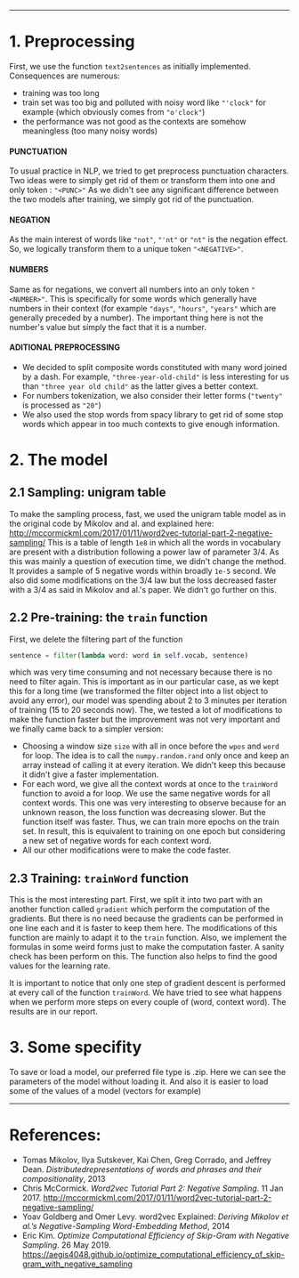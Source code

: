 ****************
# 1. Preprocessing

First, we use the function `text2sentences` as initially implemented. Consequences are numerous:
- training was too long
- train set was too big and polluted with noisy word like `"'clock"` for example (which obviously comes from `"o'clock"`)
- the performance was not good as the contexts are somehow meaningless (too many noisy words)

#### PUNCTUATION
To usual practice in NLP, we tried to get preprocess punctuation characters. Two ideas were to simply get rid of them or transform them into one and only token : `"<PUNC>"`
As we didn't see any significant difference between the two models after training, we simply got rid of the punctuation.

#### NEGATION
As the main interest of words like `"not"`, `"'nt"` or `"nt"` is the negation effect. So, we logically transform them to a unique token `"<NEGATIVE>"`.

#### NUMBERS
Same as for negations, we convert all numbers into an only token `"<NUMBER>"`. This is specifically for some words which generally have numbers in their context (for example `"days"`, `"hours"`, `"years"` which are generally preceded by a number).
The important thing here is not the number's value but simply the fact that it is a number.

#### ADITIONAL PREPROCESSING
- We decided to split composite words constituted with many word joined by a dash. For example, `"three-year-old-child"` is less interesting for us than `"three year old child"` as the latter gives a better context.
- For numbers tokenization, we also consider their letter forms (`"twenty"` is processed as `"20"`)
- We also used the stop words from spacy library to get rid of some stop words which appear in too much contexts to give enough information.



# 2. The model

## 2.1 Sampling: unigram table

To make the sampling process, fast, we used the unigram table model as in the original code by Mikolov and al. and explained here: http://mccormickml.com/2017/01/11/word2vec-tutorial-part-2-negative-sampling/
This is a table of length `1e8` in which all the words in vocabulary are present with a distribution following a power law of parameter 3/4.
As this was mainly a question of execution time, we didn't change the method. It provides a sample of 5 negative words within broadly `1e-5` second.
We also did some modifications on the 3/4 law but the loss decreased faster with a 3/4 as said in Mikolov and al.'s paper. We didn't go further on this.

## 2.2 Pre-training: the ``train`` function
First, we delete the filtering part of the function 
```python
sentence = filter(lambda word: word in self.vocab, sentence)
```
which was very time consuming and not necessary because there is no need to filter again.
This is important as in our particular case, as we kept this for a long time (we transformed the filter object into a list object to avoid any error), our model was spending about 2 to 3 minutes per iteration of training (15 to 20 seconds now).
The, we tested a lot of modifications to make the function faster but the improvement was not very important and we finally came back to a simpler version:
- Choosing a window size ``size`` with all in once before the ``wpos`` and ``word`` for loop. The idea is to call the ``numpy.random.rand`` only once and keep an array instead of calling it at every iteration.
	We didn't keep this because it didn't give a faster implementation.
- For each word, we give all the context words at once to the ``trainWord`` function to avoid a for loop. We use the same negative words for all context words.
	This one was very interesting to observe because for an unknown reason, the loss function was decreasing slower. But the function itself was faster. Thus, we can train more epochs on the train set.
	In result, this is equivalent to training on one epoch but considering a new set of negative words for each context word.
- All our other modifications were to make the code faster.

## 2.3 Training: ``trainWord`` function
This is the most interesting part. First, we split it into two part with an another function called ``gradient`` which perform the computation of the gradients. But there is no need because the gradients can be performed in one line each and it is faster to keep them here.
The modifications of this function are mainly to adapt it to the ``train`` function.
Also, we implement the formulas in some weird forms just to make the computation faster. A sanity check has been perform on this.
The function also helps to find the good values for the learning rate.

It is important to notice that only one step of gradient descent is performed at every call of the function ``trainWord``. We have tried to see what happens when we perform more steps on every couple of (word, context word). The results are in our report.



# 3. Some specifity

To save or load a model, our preferred file type is .zip. Here we can see the parameters of the model without loading it. And also it is easier to load some of the values of a model (vectors for example)
	

*****************
# References:
- Tomas Mikolov, Ilya Sutskever, Kai Chen, Greg Corrado, and Jeffrey Dean.  *Distributedrepresentations of words and phrases and their compositionality*, 2013
- Chris McCormick. *Word2vec Tutorial Part 2: Negative Sampling*. 11 Jan 2017. http://mccormickml.com/2017/01/11/word2vec-tutorial-part-2-negative-sampling/
- Yoav Goldberg and Omer Levy. word2vec Explained: *Deriving Mikolov et al.’s Negative-Sampling Word-Embedding Method*, 2014
- Eric Kim. *Optimize Computational Efficiency of Skip-Gram with Negative Sampling*. 26 May 2019. https://aegis4048.github.io/optimize_computational_efficiency_of_skip-gram_with_negative_sampling